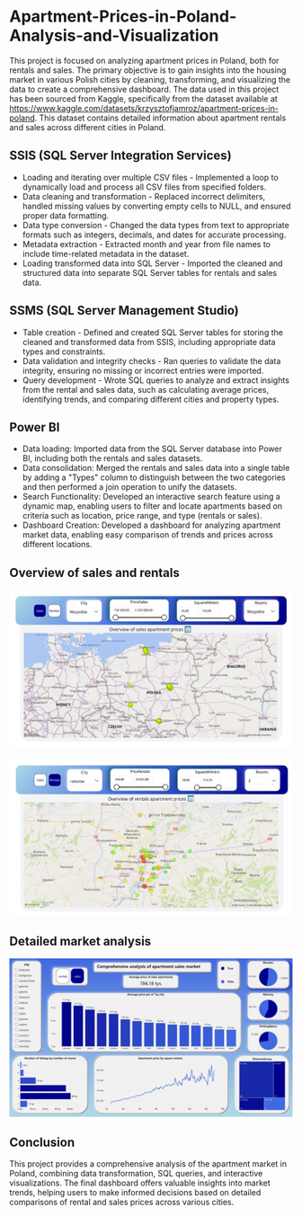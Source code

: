 # Apartment-Prices-in-Poland-Analysis-and-Visualization

This project is focused on analyzing apartment prices in Poland, both for rentals and sales. The primary objective is to gain insights into the housing market in various Polish cities by cleaning, transforming, and visualizing the data to create a comprehensive dashboard. The data used in this project has been sourced from Kaggle, specifically from the dataset available at https://www.kaggle.com/datasets/krzysztofjamroz/apartment-prices-in-poland. This dataset contains detailed information about apartment rentals and sales across different cities in Poland.

## SSIS (SQL Server Integration Services)
* Loading and iterating over multiple CSV files - Implemented a loop to dynamically load and process all CSV files from specified folders.
* Data cleaning and transformation - Replaced incorrect delimiters, handled missing values by converting empty cells to NULL, and ensured proper data formatting.
* Data type conversion - Changed the data types from text to appropriate formats such as integers, decimals, and dates for accurate processing.
* Metadata extraction - Extracted month and year from file names to include time-related metadata in the dataset.
* Loading transformed data into SQL Server - Imported the cleaned and structured data into separate SQL Server tables for rentals and sales data.

## SSMS (SQL Server Management Studio)
* Table creation - Defined and created SQL Server tables for storing the cleaned and transformed data from SSIS, including appropriate data types and constraints.
* Data validation and integrity checks - Ran queries to validate the data integrity, ensuring no missing or incorrect entries were imported.
* Query development - Wrote SQL queries to analyze and extract insights from the rental and sales data, such as calculating average prices, identifying trends, and comparing different cities and property types.

## Power BI
* Data loading: Imported data from the SQL Server database into Power BI, including both the rentals and sales datasets.
* Data consolidation: Merged the rentals and sales data into a single table by adding a "Types" column to distinguish between the two categories and then performed a join operation to unify the datasets.
* Search Functionality: Developed an interactive search feature using a dynamic map, enabling users to filter and locate apartments based on criteria such as location, price range, and type (rentals or sales).
* Dashboard Creation: Developed a dashboard for analyzing apartment market data, enabling easy comparison of trends and prices across different locations.

## Overview of sales and rentals
![Overview of sales](PowerBi_screenshots/Overview%20of%20sales.JPG)

![Overview of sales](PowerBi_screenshots/Overview%20of%20rentals.JPG)

## Detailed market analysis
![Detailed market analysis](PowerBi_screenshots/Detailed%20market%20analysis.JPG)

## Conclusion
This project provides a comprehensive analysis of the apartment market in Poland, combining data transformation, SQL queries, and interactive visualizations. The final dashboard offers valuable insights into market trends, helping users to make informed decisions based on detailed comparisons of rental and sales prices across various cities.

